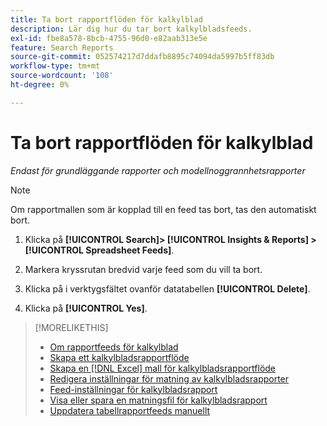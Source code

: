 ```yaml
---
title: Ta bort rapportflöden för kalkylblad
description: Lär dig hur du tar bort kalkylbladsfeeds.
exl-id: fbe8a578-8bcb-4755-96d0-e82aab313e5e
feature: Search Reports
source-git-commit: 052574217d7ddafb8895c74094da5997b5ff83db
workflow-type: tm+mt
source-wordcount: '108'
ht-degree: 0%

---
```


# Ta bort rapportflöden för kalkylblad

*Endast för grundläggande rapporter och modellnoggrannhetsrapporter*

>[!NOTE]
>
>Om rapportmallen som är kopplad till en feed tas bort, tas den automatiskt bort.

1. Klicka på **[!UICONTROL Search]> [!UICONTROL Insights & Reports] >[!UICONTROL Spreadsheet Feeds]**.

1. Markera kryssrutan bredvid varje feed som du vill ta bort.

1. Klicka på i verktygsfältet ovanför datatabellen **[!UICONTROL Delete]**.

1. Klicka på **[!UICONTROL Yes]**.

>[!MORELIKETHIS]
>
>* [Om rapportfeeds för kalkylblad](spreadsheet-feed-about.md)
>* [Skapa ett kalkylbladsrapportflöde](spreadsheet-feed-create.md)
>* [Skapa en [!DNL Excel] mall för kalkylbladsrapportflöde](spreadsheet-feed-create-excel-template.md)
>* [Redigera inställningar för matning av kalkylbladsrapporter](spreadsheet-feed-edit.md)
>* [Feed-inställningar för kalkylbladsrapport](spreadsheet-feed-settings.md)
>* [Visa eller spara en matningsfil för kalkylbladsrapport](spreadsheet-feed-view-or-save.md)
>* [Uppdatera tabellrapportfeeds manuellt](spreadsheet-feed-refresh.md)
